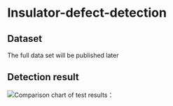 # Insulator-defect-detection


## Dataset
The full data set will be published later

## Detection result
![Comparison chart of test results：](Insulator.png)
